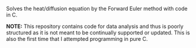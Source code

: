 Solves the heat/diffusion equation by the Forward Euler method with code in C.

__NOTE:__ This repository contains code for data analysis and thus is poorly structured as it is not meant to be continually supported or updated. This is also the first time that I attempted programming in pure C.
